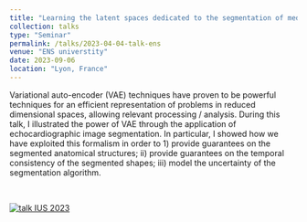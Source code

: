 ```yaml
---
title: "Learning the latent spaces dedicated to the segmentation of medical imaging"
collection: talks
type: "Seminar"
permalink: /talks/2023-04-04-talk-ens
venue: "ENS universtity"
date: 2023-09-06
location: "Lyon, France"
---
```


Variational auto-encoder (VAE) techniques have proven to be powerful techniques for an efficient representation of problems in reduced dimensional spaces, allowing relevant processing / analysis. During this talk, I illustrated the power of VAE through the application of echocardiographic image segmentation. In particular, I showed how we have exploited this formalism in order to 1) provide guarantees on the segmented anatomical structures; ii) provide guarantees on the temporal consistency of the segmented shapes; iii) model the uncertainty of the segmentation algorithm.

<br>

[![talk IUS 2023](https://olivier-bernard-creatis.github.io//images//talk_ens_2023.png)](https://olivier-bernard-creatis.github.io//files//ens_bernard_2023.pdf)



